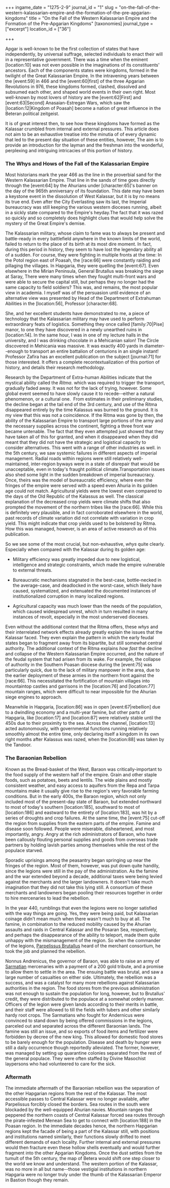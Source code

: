 +++
ingame_date = "1275-2-9"
journal_id = "1"
slug = "on-the-fall-of-the-western-kalassarian-empire-and-the-formation-of-the-pre-apgarian-kingdoms"
title = "On the Fall of the Western Kalassarian Empire and the Formation of the Pre-Apgarian Kingdoms"
[taxonomies]
journal_type = ["excerpt"]
location_id = ["36"]

+++

Apgar is well-known to be the first collection of states that have independently, by universal suffrage, selected individuals to enact their will in a representative government. There was a time when the eminent \[location:10\] was not even possible in the imaginations of its constituents' ancestors. Each of the components states were kingdoms, formed in the twilight of the Great Kalassarian Empire. In the intravening years between the \[event:59\] in 466 and the \[event:60|first\] of the three Apgarian Revolutions in 976, these kingdoms formed, clashed, dissolved and subsumed each other, and shaped world events in their own right. Most well-known by most lovers of history are the \[event:62|First\] and \[event:63|Second\] Anasaian-Estregan Wars, which saw the \[location:12|Kingdom of Poasah\] become a nation of great influence in the Beteran political zeitgeist.

It is of great interest then, to see how these kingdoms have formed as the Kalassar crumbled from internal and external pressures. This article does not aim to be an exhaustive treatise into the minutia of of every dynamic that led to the present day situation of these entities, however, The aim is to provide an introduction for the layman and the freshman into the wonderful, perplexing and intriguing intricacies of this portion of history.

### The Whys and Hows of the Fall of the Kalassarian Empire

Most historians mark the year 466 as the line in the proverbial sand for the Western Kalassarian Empire. That line in the sands of time goes directly through the \[event:64\] by the Ahurians under \[character:65\]'s banner on the day of the 965th anniversary of its foundation. This date may have been a keystone event in the dissolution of West Kalassar, but it is by no means its true end. Even after the City Everlasting saw its last, the Imperial bureaucracy was still keeping the various western dioceses running, albeit in a sickly state compared to the Empire's heyday.The fact that it was razed so quickly and so completely does highlight clues that would help solve the mystery of the Great Empire's demise.  

The Kalassarian military, whose claim to fame was to always be present and battle-ready in every battlefield anywhere in the known limits of the world, failed to return to the place of its birth at its most dire moment. In fact, during this period in history, they seem to have lost the legendary ability all of a sudden. For course, they were fighting in multiple fronts at the time: In the Potol region east of Poasah, the \[race:66\] were constantly raiding and pillaging the villages. In Hapgaria, they were quelling the \[event:67\]. Even elsewhere in the Mirian Peninsula, General Brutallus was breaking the siege at Saray, There were many times when they fought multi-front wars and were able to secure the capital still, but perhaps they no longer had the same capacity to field soldiers? This was, and remains, the most popular view in academia. I myself was of the persuasion until evidence of an alternative view was presented by Head of the Department of Extrahuman Abilities in the \[location:56\], Professor \[character:68\]. 

She, and her excellent students have demonstrated to me, a piece of technology that the Kalassarian military may have used to perform extraordinary feats of logistics. Something they once called \[family:70|Pise\] manor, to one they have discovered in a newly unearthed ruins in \[location:14\]. In the same hour, I was in one of my lecture halls in the university, and I was drinking chocolate in a Mehicanian salon! The Circle discovered in Mehicania was massive. It was exactly 400 yards in diameter--enough to transport an entire battalion of centurions in an single instant! Professor Zafira has an excellent publication on the subject \[journal:71\] for those interested. It offers a complete recontextualization of this portion of history, and details their research methodology.  

Research by the Department of Extra-human Abilities indicate that the mystical ability called the _Ritma_. which was required to trigger the transport, gradually faded away. It was not for the lack of trying, however. Some global event seemed to have slowly cause it to recede--either a natural phenomenon, or a cultural one.  From estimates in their preliminary studies, the decline began at the tail end of the 3rd century, and use of the Ritma disappeared entirely by the time Kalassus was burned to the ground. It is my view that this was not a coincidence. If the Ritma was gone by then, the ability of the Kalassarian Empire to transport large portions of the army and the necessary supplies across the continent, fighting a three front war became untenable. The fact that they even attempted just showed that they have taken all of this for granted, and when it disappeared when they did meant that they did not have the strategic and logistical capacity to consider alternatives. This went with a range of other industries as well. in the 5th century, we saw systemic failures in different aspects of imperial management. Radial roads within regions were still relatively well-maintained, inter-region byways were in a state of disrepair that would be unacceptable, even in today's fraught political climate.Transportation issues also shed some light in the sudden breakdown of imperial bureaucracy. Once, theirs was the model of bureaucratic efficiency, where even the fringes of the empire were served with a speed even Ahuria in its golden age could not match. Agricultural yields were the lowest even compared to the days of the Old Republic of the Kalassus as well. The classical explanation of the decreased crop yields were climate shifts that also prompted the movement of the northern tribes like the \[race:66\]. While this is definitely very plausible, and in fact corroborated elsewhere in the world, past records of climate variation did not correlate with variation in crop yield. This might indicate that crop yields used to be bolstered by Ritma. How this was managed, however, is an area of active research as of this publication.  

So we see some of the most crucial, but non-exhaustive, _whys_ quite clearly. Especially when compared with the Kalassar during its golden age:

*   Military efficiency was greatly impeded due to new logistical, intelligence and strategic constraints, which made the empire vulnerable to external threats.  
    
*   Bureaucratic mechanisms stagnated in the best-case, bottle-necked in the average-case, and deadlocked in the worst-case, which likely have caused, systematized, and extenuated the documented instances of institutionalized corruption in many localized regions.  
    
*   Agricultural capacity was much lower than the needs of the population, which caused widespread unrest, which in turn resulted in many instances of revolt, especially in the most underserved dioceses.

Even without the additional context that the Ritma offers, these _whys_ and their interrelated network effects already greatly explain the issues that the Kalassar faced. They even explain the pattern in which the early feudal states began to fragment away from its bipartite, but still somewhat central authority. The additional context of the Ritma explains _how_ _fast_ the decline and collapse of the Western Kalassarian Empire occurred, and the nature of the feudal system that had arisen from its wake. For example, the collapse of authority in the Southern Poasan diocese during the \[event:75\] was particularly quick, due to the lack of military manpower in the area, due to the earlier deployment of these armies in the northern front against the \[race:66\]. This necessitated the fortification of mountain villages into mountaintop castles and garrisons in the \[location:76\] and \[location:77\] mountain ranges, which were difficult to near impossible for the Ahurian siege engines to approach.

Meanwhile in Hapgaria, \[location:86\] was in open \[event:67|rebellion\] due to a dwindling economy and a multi-year famine, but other parts of Hapgaria, like \[location:17\] and \[location:87\] were relatively stable until the 450s due to their proximity to the sea. Across the channel, \[location:13\] acted autonomously, with governmental functions running relatively smoothly almost the entire time, only declaring itself a kingdom in its own right months after Kalassus was razed, when the \[location:88\] was taken by the Tandoor.

### The Baraonian Rebellion

Known as the Bread-basket of the West, Baraon was critically-important to the food supply of the western half of the empire. Grain and other staple foods, such as potatoes, beets and lentils. The wide plains and mostly consistent weather, and easy access to aquifers from the Repa and Tarpa mountains make it usually give rise to the region's very favorable farming conditions. But in the early 400s, the Baraon region, which not only included most of the present-day state of Baraon, but extended northward to most of today's southern \[location:185\], southward to most of \[location:186\] and eastward to the entirety of \[location:183\], was hit by a series of droughts and crop failures. At the same time, the \[event:75\] cut-off the region from supplies from the eastern parts of the empire. Famine and disease soon followed. People were miserable, disheartened, and most importantly, angry. Angry at the rich administrators of Baraon, who have been callously flouting personal supplies and goods from overseas trade partners by holding lavish parties among themselves while the rest of the populace starved.

Sporadic uprisings among the peasantry began springing up near the fringes of the region. Most of them, however, was put down quite handily, since the legions were still in the pay of the administration. As the famine and the war extended beyond a decade, additional taxes were being levied against the merchants and the larger landowners. It doesn't take much imagination that they did not take this lying still. A consortium of these merchants and landowners began pooling their resources together in order to hire mercenaries to lead the rebellion.

In the year 440, rumblings that even the legions were no longer satisfied with the way things are going. Yes, they were being paid, but Kalassarian coinage didn't mean much when there wasn't much to buy at all. The famine, in combination to the reduced mobility caused by the Ahurian assaults and raids in Central Kalassar and the Posaran Sea, respectively, and perhaps the disappearance of the ability to teleport, made them quite unhappy with the mismanagement of the region. So when the commander of the legions, [Parpelissus Brutallus](#) heard of the merchant consortium, he took the job and planned the rebellion.

Nonnus Andrenicus, the governor of Baraon, was able to raise an army of [Sarmatian](#) mercenaries with a payment of a 200 gold tribute, and a promise to allow them to settle in the area. The ensuing battle was brutal, and saw a large number of casualties on either side. Ultimately, the rebellion was a success, and was a catalyst for many more rebellions against Kalassarian authorities in the region. The food stores from the previous administration was not enough to sustain the population for long, however, but to Brutallus' credit, they were distributed to the populace at a somewhat orderly manner. Officers of the legion were given lands according to their merits in battle, and their staff were allowed to till the fields with tubers and other similarly hardy root crops. The Sarmatians who fought for Andernicus were convinced to stand down by being offered commissions in the legions, parceled out and separated across the different Baraonian lands. The famine was still an issue, and so exports of food items and fertilizer were forbidden by decree of the new king. This allowed for domestic food stores to be barely enough for the population. Disease and death by hunger were still a daily occurrence though reportedly alleviated. The former, however, was managed by setting up quarantine colonies separated from the rest of the general populace. They were often staffed by Divine Masochist laypersons who had volunteered to care for the sick. 

### Aftermath

The immediate aftermath of the Baraonian rebellion was the separation of the other Hapgarian regions from the rest of the Kalassar. The most accessible passes to Central Kalassar were no longer available, after Parpelissus forcibly closed the borders. Sea routes in the south were blockaded by the well-equipped Ahurian navies. Mountain ranges that peppered the northern coasts of Central Kalassar forced sea routes through the pirate-infested Menean Sea to get to connect with \[location:188\] in the Poasan region. In the immediate decades hence, the northern Hapgarian regions kept the facade of being a part of the Kalassar still, with positions and institutions named similarly, their functions slowly drifted to meet different demands of each locality. Further internal and external pressures would then fracture even these hollow shells eventually and would further fragment into the other Apgarian Kingdoms. Once the dust settles from the tumult of the 5th century, the map of Betera would shift one step closer to the world we know and understand. The western portion of the Kalassar, was no more in all but name--those vestigial institutions in northern Hapgaria were no longer truly under the thumb of the Kalassarian Emperor in Bastion though they remain.
